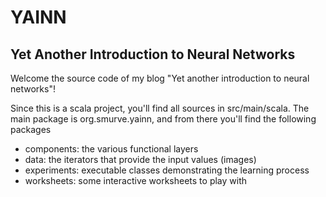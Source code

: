 # YAINN
## Yet Another Introduction to Neural Networks

Welcome the source code of my blog "Yet another introduction to neural networks"!

Since this is a scala project, you'll find all sources in src/main/scala. 
The main package is org.smurve.yainn, and from there you'll find the following packages

 - components: the various functional layers
 - data: the iterators that provide the input values (images)
 - experiments: executable classes demonstrating the learning process
 - worksheets: some interactive worksheets to play with
 
 